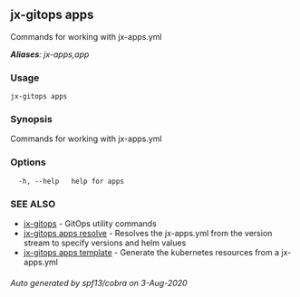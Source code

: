 ## jx-gitops apps

Commands for working with jx-apps.yml

***Aliases**: jx-apps,app*

### Usage

```
jx-gitops apps
```

### Synopsis

Commands for working with jx-apps.yml

### Options

```
  -h, --help   help for apps
```

### SEE ALSO

* [jx-gitops](jx-gitops.md)	 - GitOps utility commands
* [jx-gitops apps resolve](jx-gitops_apps_resolve.md)	 - Resolves the jx-apps.yml from the version stream to specify versions and helm values
* [jx-gitops apps template](jx-gitops_apps_template.md)	 - Generate the kubernetes resources from a jx-apps.yml

###### Auto generated by spf13/cobra on 3-Aug-2020
